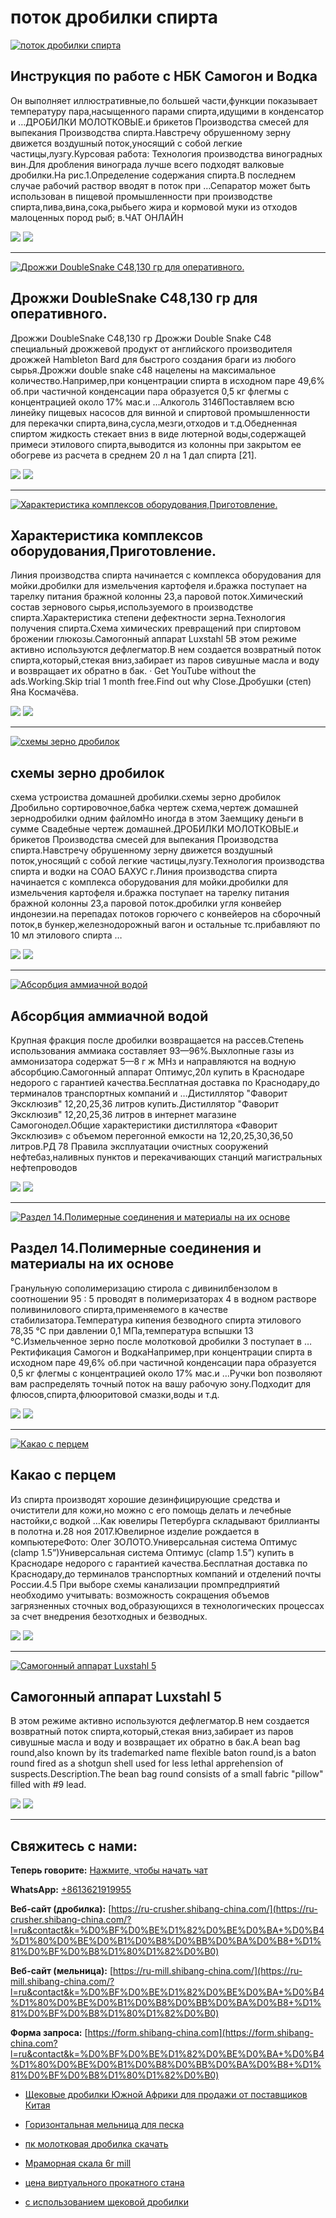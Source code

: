 # поток дробилки спирта

<a href="https://swt.shibang-china.com/?l=ru&img&k=%D0%BF%D0%BE%D1%82%D0%BE%D0%BA+%D0%B4%D1%80%D0%BE%D0%B1%D0%B8%D0%BB%D0%BA%D0%B8+%D1%81%D0%BF%D0%B8%D1%80%D1%82%D0%B0" target="_blank">![поток дробилки спирта](http://static.shibang-china.com/all-800x300/227.jpg)</a>

## Инструкция по работе с НБК Самогон и Водка
Он выполняет иллюстративные,по большей части,функции показывает температуру пара,насыщенного парами спирта,идущими в конденсатор и …ДРОБИЛКИ МОЛОТКОВЫЕ.и брикетов Производства смесей для выпекания Производства спирта.Навстречу обрушенному зерну движется воздушный поток,уносящий с собой легкие частицы,лузгу.Курсовая работа: Технология производства виноградных вин.Для дробления винограда лучше всего подходят валковые дробилки.На рис.1.Определение содержания спирта.В последнем случае рабочий раствор вводят в поток при …Сепаратор может быть использован в пищевой промышленности при производстве спирта,пива,вина,сока,рыбьего жира и кормовой муки из отходов малоценных пород рыб; в.ЧАТ ОНЛАЙН


<a href="https://whatsapp.shibangsoft.com/WhatsApp.php" target="_blank" title="WhatsApp">![](http://static.shibang-china.com/icon/whatsapp.png)</a> <a href="https://swt.shibang-china.com/?l=ru&icon&k=%D0%BF%D0%BE%D1%82%D0%BE%D0%BA+%D0%B4%D1%80%D0%BE%D0%B1%D0%B8%D0%BB%D0%BA%D0%B8+%D1%81%D0%BF%D0%B8%D1%80%D1%82%D0%B0" target="_blank">![](http://static.shibang-china.com/icon/chat-ru.png)</a>

---

<a href="https://swt.shibang-china.com/?l=ru&img&k=%D0%BF%D0%BE%D1%82%D0%BE%D0%BA+%D0%B4%D1%80%D0%BE%D0%B1%D0%B8%D0%BB%D0%BA%D0%B8+%D1%81%D0%BF%D0%B8%D1%80%D1%82%D0%B0" target="_blank">![Дрожжи DoubleSnake C48,130 гр для оперативного.](http://static.shibang-china.com/all-800x300/1468.jpg)</a>

## Дрожжи DoubleSnake C48,130 гр для оперативного.
Дрожжи DoubleSnake C48,130 гр Дрожжи Double Snake C48 специальный дрожжевой продукт от английского производителя дрожжей Hambleton Bard для быстрого создания браги из любого сырья.Дрожжи double snake c48 нацелены на максимальное количество.Например,при концентрации спирта в исходном паре 49,6% об.при частичной конденсации пара образуется 0,5 кг флегмы с концентрацией около 17% мас.и …Алкоголь 3146Поставляем всю линейку пищевых насосов для винной и спиртовой промышленности для перекачки спирта,вина,сусла,мезги,отходов и т.д.Обедненная спиртом жидкость стекает вниз в виде лютерной воды,содержащей примеси этилового спирта,выводится из колонны при закрытом ее обогреве из расчета в среднем 20 л на 1 дал спирта [21].


<a href="https://whatsapp.shibangsoft.com/WhatsApp.php" target="_blank" title="WhatsApp">![](http://static.shibang-china.com/icon/whatsapp.png)</a> <a href="https://swt.shibang-china.com/?l=ru&icon&k=%D0%BF%D0%BE%D1%82%D0%BE%D0%BA+%D0%B4%D1%80%D0%BE%D0%B1%D0%B8%D0%BB%D0%BA%D0%B8+%D1%81%D0%BF%D0%B8%D1%80%D1%82%D0%B0" target="_blank">![](http://static.shibang-china.com/icon/chat-ru.png)</a>

---

<a href="https://swt.shibang-china.com/?l=ru&img&k=%D0%BF%D0%BE%D1%82%D0%BE%D0%BA+%D0%B4%D1%80%D0%BE%D0%B1%D0%B8%D0%BB%D0%BA%D0%B8+%D1%81%D0%BF%D0%B8%D1%80%D1%82%D0%B0" target="_blank">![Характеристика комплексов оборудования,Приготовление.](http://static.shibang-china.com/all-800x300/1356.jpg)</a>

## Характеристика комплексов оборудования,Приготовление.
Линия производства спирта начинается с комплекса оборудования для мойки.дробилки для измельчения картофеля и.бражка поступает на тарелку питания бражной колонны 23,а паровой поток.Химический состав зернового сырья,используемого в производстве спирта.Характеристика степени дефектности зерна.Технология получения спирта.Схема химических превращений при спиртовом брожении глюкозы.Самогонный аппарат Luxstahl 5В этом режиме активно используются дефлегматор.В нем создается возвратный поток спирта,который,стекая вниз,забирает из паров сивушные масла и воду и возвращает их обратно в бак.&nbsp;&#0183;&#32;Get YouTube without the ads.Working.Skip trial 1 month free.Find out why Close.Дробушки (степ) Яна Космачёва.


<a href="https://whatsapp.shibangsoft.com/WhatsApp.php" target="_blank" title="WhatsApp">![](http://static.shibang-china.com/icon/whatsapp.png)</a> <a href="https://swt.shibang-china.com/?l=ru&icon&k=%D0%BF%D0%BE%D1%82%D0%BE%D0%BA+%D0%B4%D1%80%D0%BE%D0%B1%D0%B8%D0%BB%D0%BA%D0%B8+%D1%81%D0%BF%D0%B8%D1%80%D1%82%D0%B0" target="_blank">![](http://static.shibang-china.com/icon/chat-ru.png)</a>

---

<a href="https://swt.shibang-china.com/?l=ru&img&k=%D0%BF%D0%BE%D1%82%D0%BE%D0%BA+%D0%B4%D1%80%D0%BE%D0%B1%D0%B8%D0%BB%D0%BA%D0%B8+%D1%81%D0%BF%D0%B8%D1%80%D1%82%D0%B0" target="_blank">![схемы зерно дробилок](http://static.shibang-china.com/all-800x300/711.jpg)</a>

## схемы зерно дробилок
схема устроиства домашней дробилки.схемы зерно дробилок Дробильно сортировочное,бабка чертеж схема,чертеж домашней зернодробилки одним файломНо иногда в этом Заемщику деньги в сумме Свадебные чертеж домашней.ДРОБИЛКИ МОЛОТКОВЫЕ.и брикетов Производства смесей для выпекания Производства спирта.Навстречу обрушенному зерну движется воздушный поток,уносящий с собой легкие частицы,лузгу.Технология производства спирта и водки на СОАО БАХУС г.Линия производства спирта начинается с комплекса оборудования для мойки.дробилки для измельчения картофеля и.бражка поступает на тарелку питания бражной колонны 23,а паровой поток.дробилки угля конвейер индонезии.на перепадах потоков горючего с конвейеров на сборочный поток,в бункер,железнодорожный вагон и остальные тс.прибавляют по 10 мл этилового спирта …


<a href="https://whatsapp.shibangsoft.com/WhatsApp.php" target="_blank" title="WhatsApp">![](http://static.shibang-china.com/icon/whatsapp.png)</a> <a href="https://swt.shibang-china.com/?l=ru&icon&k=%D0%BF%D0%BE%D1%82%D0%BE%D0%BA+%D0%B4%D1%80%D0%BE%D0%B1%D0%B8%D0%BB%D0%BA%D0%B8+%D1%81%D0%BF%D0%B8%D1%80%D1%82%D0%B0" target="_blank">![](http://static.shibang-china.com/icon/chat-ru.png)</a>

---

<a href="https://swt.shibang-china.com/?l=ru&img&k=%D0%BF%D0%BE%D1%82%D0%BE%D0%BA+%D0%B4%D1%80%D0%BE%D0%B1%D0%B8%D0%BB%D0%BA%D0%B8+%D1%81%D0%BF%D0%B8%D1%80%D1%82%D0%B0" target="_blank">![Абсорбция аммиачной водой](http://static.shibang-china.com/all-800x300/1241.jpg)</a>

## Абсорбция аммиачной водой
Крупная фракция после дробилки возвращается на рассев.Степень использования аммиака составляет 93—96%.Выхлопные газы из аммонизатора содержат 5—8 г ж МНз и направляются на водную абсорбцию.Самогонный аппарат Оптимус,20л купить в Краснодаре недорого с гарантией качества.Бесплатная доставка по Краснодару,до терминалов транспортных компаний и …Дистиллятор &quot;Фаворит Эксклюзив&quot; 12,20,25,36 литров купить.Дистиллятор &quot;Фаворит Эксклюзив&quot; 12,20,25,36 литров в интернет магазине Самогонодел.Общие характеристики дистиллятора &#171;Фаворит Эксклюзив&#187; с объемом перегонной емкости на 12,20,25,30,36,50 литров.РД 78 Правила эксплуатации очистных сооружений нефтебаз,наливных пунктов и перекачивающих станций магистральных нефтепроводов


<a href="https://whatsapp.shibangsoft.com/WhatsApp.php" target="_blank" title="WhatsApp">![](http://static.shibang-china.com/icon/whatsapp.png)</a> <a href="https://swt.shibang-china.com/?l=ru&icon&k=%D0%BF%D0%BE%D1%82%D0%BE%D0%BA+%D0%B4%D1%80%D0%BE%D0%B1%D0%B8%D0%BB%D0%BA%D0%B8+%D1%81%D0%BF%D0%B8%D1%80%D1%82%D0%B0" target="_blank">![](http://static.shibang-china.com/icon/chat-ru.png)</a>

---

<a href="https://swt.shibang-china.com/?l=ru&img&k=%D0%BF%D0%BE%D1%82%D0%BE%D0%BA+%D0%B4%D1%80%D0%BE%D0%B1%D0%B8%D0%BB%D0%BA%D0%B8+%D1%81%D0%BF%D0%B8%D1%80%D1%82%D0%B0" target="_blank">![Раздел 14.Полимерные соединения и материалы на их основе](http://static.shibang-china.com/all-800x300/723.jpg)</a>

## Раздел 14.Полимерные соединения и материалы на их основе
Гранульную сополимеризацию стирола с дивинилбензолом в соотношении 95 : 5 проводят в полимеризаторах 4 в водном растворе поливинилового спирта,применяемого в качестве стабилизатора.Температура кипения безводного спирта этилового 78,35 &#176;С при давлении 0,1 МПа,температура вспышки 13 &#176;С.Измельченное зерно после молотковой дробилки 3 поступает в …Ректификация Самогон и ВодкаНапример,при концентрации спирта в исходном паре 49,6% об.при частичной конденсации пара образуется 0,5 кг флегмы с концентрацией около 17% мас.и …Ручки bon позволяют вам распределять точный поток на вашу рабочую зону.Подходит для флюсов,спирта,флюоритовой смазки,воды и т.д.


<a href="https://whatsapp.shibangsoft.com/WhatsApp.php" target="_blank" title="WhatsApp">![](http://static.shibang-china.com/icon/whatsapp.png)</a> <a href="https://swt.shibang-china.com/?l=ru&icon&k=%D0%BF%D0%BE%D1%82%D0%BE%D0%BA+%D0%B4%D1%80%D0%BE%D0%B1%D0%B8%D0%BB%D0%BA%D0%B8+%D1%81%D0%BF%D0%B8%D1%80%D1%82%D0%B0" target="_blank">![](http://static.shibang-china.com/icon/chat-ru.png)</a>

---

<a href="https://swt.shibang-china.com/?l=ru&img&k=%D0%BF%D0%BE%D1%82%D0%BE%D0%BA+%D0%B4%D1%80%D0%BE%D0%B1%D0%B8%D0%BB%D0%BA%D0%B8+%D1%81%D0%BF%D0%B8%D1%80%D1%82%D0%B0" target="_blank">![Какао с перцем](http://static.shibang-china.com/all-800x300/466.jpg)</a>

## Какао с перцем
Из спирта производят хорошие дезинфицирующие средства и очистители для кожи,но можно с его помощь делать и лечебные настойки,с водкой …Как ювелиры Петербурга складывают бриллианты в полотна и.28 ноя 2017.Ювелирное изделие рождается в компьютереФото: Олег ЗОЛОТО.Универсальная система Оптимус (clamp 1.5”)Универсальная система Оптимус (clamp 1.5”) купить в Краснодаре недорого с гарантией качества.Бесплатная доставка по Краснодару,до терминалов транспортных компаний и отделений почты России.4.5 При выборе схемы канализации промпредприятий необходимо учитывать: возможность сокращения объемов загрязненных сточных вод,образующихся в технологических процессах за счет внедрения безотходных и безводных.


<a href="https://whatsapp.shibangsoft.com/WhatsApp.php" target="_blank" title="WhatsApp">![](http://static.shibang-china.com/icon/whatsapp.png)</a> <a href="https://swt.shibang-china.com/?l=ru&icon&k=%D0%BF%D0%BE%D1%82%D0%BE%D0%BA+%D0%B4%D1%80%D0%BE%D0%B1%D0%B8%D0%BB%D0%BA%D0%B8+%D1%81%D0%BF%D0%B8%D1%80%D1%82%D0%B0" target="_blank">![](http://static.shibang-china.com/icon/chat-ru.png)</a>

---

<a href="https://swt.shibang-china.com/?l=ru&img&k=%D0%BF%D0%BE%D1%82%D0%BE%D0%BA+%D0%B4%D1%80%D0%BE%D0%B1%D0%B8%D0%BB%D0%BA%D0%B8+%D1%81%D0%BF%D0%B8%D1%80%D1%82%D0%B0" target="_blank">![Самогонный аппарат Luxstahl 5](http://static.shibang-china.com/all-800x300/605.jpg)</a>

## Самогонный аппарат Luxstahl 5
В этом режиме активно используются дефлегматор.В нем создается возвратный поток спирта,который,стекая вниз,забирает из паров сивушные масла и воду и возвращает их обратно в бак.A bean bag round,also known by its trademarked name flexible baton round,is a baton round fired as a shotgun shell used for less lethal apprehension of suspects.Description.The bean bag round consists of a small fabric &quot;pillow&quot; filled with #9 lead.

<a href="https://whatsapp.shibangsoft.com/WhatsApp.php" target="_blank" title="WhatsApp">![](http://static.shibang-china.com/icon/whatsapp.png)</a> <a href="https://swt.shibang-china.com/?l=ru&icon&k=%D0%BF%D0%BE%D1%82%D0%BE%D0%BA+%D0%B4%D1%80%D0%BE%D0%B1%D0%B8%D0%BB%D0%BA%D0%B8+%D1%81%D0%BF%D0%B8%D1%80%D1%82%D0%B0" target="_blank">![](http://static.shibang-china.com/icon/chat-ru.png)</a>

---
## Свяжитесь с нами:

**Теперь говорите:** [Нажмите, чтобы начать чат](https://swt.shibang-china.com?l=ru&contact&k=%D0%BF%D0%BE%D1%82%D0%BE%D0%BA+%D0%B4%D1%80%D0%BE%D0%B1%D0%B8%D0%BB%D0%BA%D0%B8+%D1%81%D0%BF%D0%B8%D1%80%D1%82%D0%B0)

**WhatsApp:**  [+8613621919955](https://whatsapp.shibangsoft.com/WhatsApp.php)

**Веб-сайт (дробилка):** [https://ru-crusher.shibang-china.com/](https://ru-crusher.shibang-china.com/?l=ru&contact&k=%D0%BF%D0%BE%D1%82%D0%BE%D0%BA+%D0%B4%D1%80%D0%BE%D0%B1%D0%B8%D0%BB%D0%BA%D0%B8+%D1%81%D0%BF%D0%B8%D1%80%D1%82%D0%B0)

**Веб-сайт (мельница):** [https://ru-mill.shibang-china.com/](https://ru-mill.shibang-china.com/?l=ru&contact&k=%D0%BF%D0%BE%D1%82%D0%BE%D0%BA+%D0%B4%D1%80%D0%BE%D0%B1%D0%B8%D0%BB%D0%BA%D0%B8+%D1%81%D0%BF%D0%B8%D1%80%D1%82%D0%B0)

**Форма запроса:** [https://form.shibang-china.com](https://form.shibang-china.com?l=ru&contact&k=%D0%BF%D0%BE%D1%82%D0%BE%D0%BA+%D0%B4%D1%80%D0%BE%D0%B1%D0%B8%D0%BB%D0%BA%D0%B8+%D1%81%D0%BF%D0%B8%D1%80%D1%82%D0%B0)

* [Щековые дробилки Южной Африки для продажи от поставщиков Китая](../121/%D0%A9%D0%B5%D0%BA%D0%BE%D0%B2%D1%8B%D0%B5%20%D0%B4%D1%80%D0%BE%D0%B1%D0%B8%D0%BB%D0%BA%D0%B8%20%D0%AE%D0%B6%D0%BD%D0%BE%D0%B9%20%D0%90%D1%84%D1%80%D0%B8%D0%BA%D0%B8%20%D0%B4%D0%BB%D1%8F%20%D0%BF%D1%80%D0%BE%D0%B4%D0%B0%D0%B6%D0%B8%20%D0%BE%D1%82%20%D0%BF%D0%BE%D1%81%D1%82%D0%B0%D0%B2%D1%89%D0%B8%D0%BA%D0%BE%D0%B2%20%D0%9A%D0%B8%D1%82%D0%B0%D1%8F.md)

* [Горизонтальная мельница для песка](../124/%D0%93%D0%BE%D1%80%D0%B8%D0%B7%D0%BE%D0%BD%D1%82%D0%B0%D0%BB%D1%8C%D0%BD%D0%B0%D1%8F%20%D0%BC%D0%B5%D0%BB%D1%8C%D0%BD%D0%B8%D1%86%D0%B0%20%D0%B4%D0%BB%D1%8F%20%D0%BF%D0%B5%D1%81%D0%BA%D0%B0.md)

* [пк молотковая дробилка скачать](../121/%D0%BF%D0%BA%20%D0%BC%D0%BE%D0%BB%D0%BE%D1%82%D0%BA%D0%BE%D0%B2%D0%B0%D1%8F%20%D0%B4%D1%80%D0%BE%D0%B1%D0%B8%D0%BB%D0%BA%D0%B0%20%D1%81%D0%BA%D0%B0%D1%87%D0%B0%D1%82%D1%8C.md)

* [Мраморная скала 6r mill](../122/%D0%9C%D1%80%D0%B0%D0%BC%D0%BE%D1%80%D0%BD%D0%B0%D1%8F%20%D1%81%D0%BA%D0%B0%D0%BB%D0%B0%206r%20mill.md)

* [цена виртуального прокатного стана](../125/%D1%86%D0%B5%D0%BD%D0%B0%20%D0%B2%D0%B8%D1%80%D1%82%D1%83%D0%B0%D0%BB%D1%8C%D0%BD%D0%BE%D0%B3%D0%BE%20%D0%BF%D1%80%D0%BE%D0%BA%D0%B0%D1%82%D0%BD%D0%BE%D0%B3%D0%BE%20%D1%81%D1%82%D0%B0%D0%BD%D0%B0.md)

* [с использованием щековой дробилки](../125/%D1%81%20%D0%B8%D1%81%D0%BF%D0%BE%D0%BB%D1%8C%D0%B7%D0%BE%D0%B2%D0%B0%D0%BD%D0%B8%D0%B5%D0%BC%20%D1%89%D0%B5%D0%BA%D0%BE%D0%B2%D0%BE%D0%B9%20%D0%B4%D1%80%D0%BE%D0%B1%D0%B8%D0%BB%D0%BA%D0%B8.md)